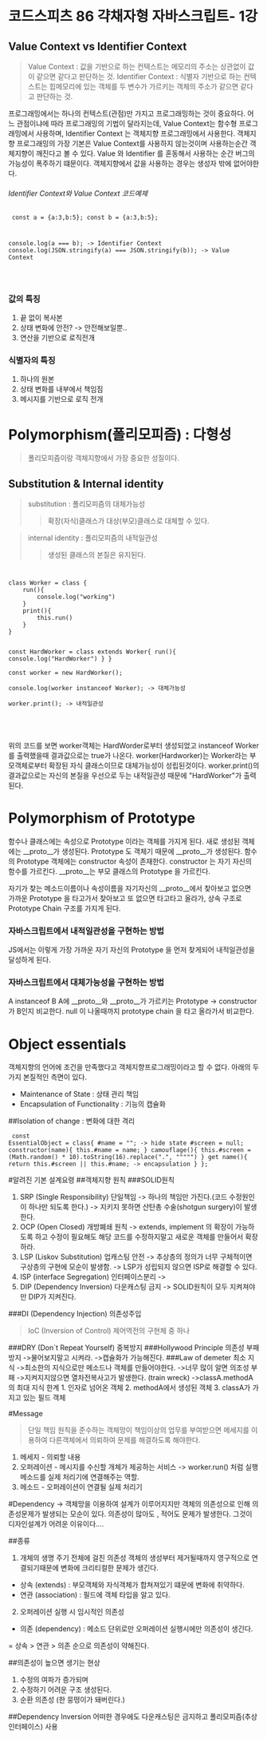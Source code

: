 # 코드스피츠 86 갹채자형 자바스크립트- 1강


## Value Context vs Identifier Context
> Value Context : 값을 기반으로 하는 컨텍스트는 메모리의 주소는 상관없이 값이 같으면 같다고 판단하는 것.
> Identifier Context : 식별자 기반으로 하는 컨텍스트는 힙메모리에 있는 객체를 두 변수가 가르키는 객체의 주소가 같으면 같다고 판단하는 것.


프로그래밍에서는 하나의 컨텍스트(관점)만 가지고 프로그래밍하는 것이 중요하다.
어느 관점이냐에 따라 프로그래밍의 기법이 달라지는데, Value Context는 함수형 프로그래밍에서 사용하며, 
Identifier Context 는 객체지향 프로그래밍에서 사용한다. 
객체지향 프로그래밍의 가장 기본은 Value Context를 사용하지 않는것이며 사용하는순간 객체지향이 깨진다고 볼 수 있다.
Value 와 Identifier 를 혼동해서 사용하는 순간 버그의 가능성이 폭주하기 떄문이다.
객체지향에서 값을 사용하는 경우는 생성자 밖에 없어야한다.

###### Identifier Context와 Value Context 코드예제
<code><pre>
const a = {a:3,b:5};
const b = {a:3,b:5};

console.log(a === b);  -> Identifier Context
console.log(JSON.stringify(a) === JSON.stringify(b));  -> Value Context
</pre>
</code>


### 값의 특징
1. 끝 없이 복사본
2. 상태 변화에 안전? -> 안전해보일뿐..
3. 연산을 기반으로 로직전개

### 식별자의 특징
1. 하나의 원본
2. 상태 변화를 내부에서 책임짐
3. 메시지를 기반으로 로직 전개


# Polymorphism(폴리모피즘) : 다형성
>폴리모피즘이랑 객체지향에서 가장 중요한 성질이다.

## Substitution & Internal identity
> substitution : 폴리모피즘의 대체가능성   
>> 확장(자식)클래스가 대상(부모)클래스로 대체할 수 있다.    

> internal identity : 폴리모피즘의 내적일관성   
>> 생성된 클래스의 본질은 유지된다.   

<code>
<pre>
class Worker = class {
    run(){
        console.log("working")
    }
    print(){
        this.run()
    }
}

const HardWorker = class extends Worker{
    run(){
        console.log("HardWorker")
    }
}   
const worker = new HardWorker();   
console.log(worker instanceof Worker);  -> 대체가능성   
worker.print();  -> 내적일관성   

</pre>
</code>

위의 코드를 보면 worker객체는 HardWorder로부터 생성되었고 instanceof Worker 를 출력했을때 결과값으로는 true가 나온다.
worker(Hardworker)는 Worker라는 부모객체로부터 확장된 자식 클래스이므로 대체가능성이 성립된것이다. 
worker.print()의 결과값으로는 자신의 본질을 우선으로 두는 내적일관성 때문에 "HardWorker"가 출력된다.


# Polymorphism of Prototype
함수나 클래스에는 속성으로 Prototype 이라는 객체를 가지게 된다.
새로 생성된 객체에는 __proto__가 생성된다.
Prototype 도 객체기 때문에 __proto__가 생성된다.
함수의 Prototype 객체에는 constructor 속성이 존재한다.
constructor 는 자기 자신의 함수를 가르킨다.
__proto__는 부모 클래스의 Prototype 을 가르킨다.

자기가 찾는 메소드이름이나 속성이름을 자기자신의 __proto__에서 찾아보고 없으면 가까운 Prototype 을 타고가서 찾아보고 또 없으면 타고타고 올라가,
상속 구조로 Prototype Chain 구조를 가지게 된다.

### 자바스크립트에서 내적일관성을 구현하는 방법
JS에서는 이렇게 가장 가까운 자기 자신의 Prototype 을 먼저 찾게되어 내적일관성을 달성하게 된다.
### 자바스크립트에서 대체가능성을 구현하는 방법
A instanceof B
A에 __proto__와 __proto__가 가르키는 Prototype -> constructor 가 B인지 비교한다. 
null 이 나올때까지 prototype chain 을 타고 올라가서 비교한다.

# Object essentials
객체지향의 언어에 조건을 만족했다고 객체지향프로그래밍이라고 할 수 없다.
아래의 두 가지 본질적인 측면이 있다.
- Maintenance of State : 상태 관리 책임   
- Encapsulation of Functionality : 기능의 캡슐화

##Isolation of change : 변화에 대한 격리
<code><pre>
const EssentialObject = class{
    #name = "";  -> hide state
    #screen = null;
    constructor(name){
        this.#name = name;
    }
    camouflage(){
        this.#screen = (Math.random() * 10).toString(16).replace(".", """"")
    }
    get name(){
        return this.#screen || this.#name;  -> encapsulation
    }
};
</pre></code>


#알려진 기본 설계요령
##객체지향 원칙
###SOLID원칙
1. SRP (Single Responsibility) 단일책임
-> 하나의 책임만 가진다.(코드 수정원인이 하나만 되도록 한다.)
-> 지키지 못하면 산탄총 수술(shotgun surgery)이 발생한다.
2. OCP (Open Closed) 개방폐쇄 원칙
-> extends, implement 의 확장이 가능하도록 하고 
수정이 필요해도 해당 코드를 수정하지말고 새로운 객체를 만들어서 확장하라.
3. LSP (Liskov Substitution) 업캐스팅 안전
-> 추상층의 정의가 너무 구체적이면 구상층의 구현에 모순이 발생함.
-> LSP가 성립되지 않으면 ISP로 해결할 수 있다. 
4. ISP (interface Segregation) 인터페이스분리
-> 
5. DIP (Dependency Inversion) 다운캐스팅 금지
-> SOLID원칙이 모두 지켜져야만 DIP가 지켜진다.

###DI (Dependency Injection) 의존성주입 
> IoC (Inversion of Control) 제어역전의 구현체 중 하나

###DRY (Don`t Repeat Yourself) 중복방지 
###Hollywood Principle 의존성 부패방지
->물어보지말고 시켜라.
->캡슐화가 가능해진다.
###Law of demeter 최소 지식
->최소한의 지식으로만 메소드나 객체를 만들어야한다.
->너무 많이 알면 의조성 부패
->지켜지지않으면 열차전복사고가 발생한다. (train wreck)
->classA.methodA의 최대 지식 한계
    1. 인자로 넘어온 객체 
    2. methodA에서 생성된 객체 
    3. classA가 가지고 있는 필드 객체
    
    
#Message
>단일 책임 원칙을 준수하는 객체망이 책임이상의 업무를 부여받으면 
메세지를 이용하여 다른객체에서 의뢰하여 문제를 해결하도록 해야한다.

1. 메세지 - 의뢰할 내용
2. 오퍼레이션 - 메시지를 수신할 개체가 제공하는 서비스 
-> worker.run() 처럼 실행메소드를 실제 처리기에 연결해주는 역할.
3. 메소드 - 오퍼레이션이 연결될 실제 처리기

#Dependency
-> 객체망을 이용하여 설계가 이루어지지만 객체의 의존성으로 인해 의존성문제가 발생되는 모순이 있다.
의존성이 많아도 , 적어도 문제가 발생한다. 그것이 디자인설계가 어려운 이유이다....
 
##종류
1. 개체의 생명 주기 전체에 걸친 의존성
객체의 생성부터 제거될때까지 영구적으로 연결되기때문에 변화에 크리티컬한 문제가 생긴다.
- 상속 (extends) : 부모객체와 자식객체가 합쳐져있기 떄문에 변화에 취약하다. 
- 연관 (association) : 필드에 객체 타입을 알고 있다.
2. 오퍼레이션 실행 시 임시적인 의존성
- 의존 (dependency) : 메소드 단위로만 오퍼레이션 실행시에만 의존성이 생긴다. 

= 상속 > 연관 > 의존 순으로 의존성이 약해진다.

##의존성이 높으면 생기는 현상 
1. 수정의 여파가 증가되며 
2. 수정하기 어려운 구조 생성된다.
3. 순환 의존성 (한 뭉떵이가 돼버린다.)


##Dependency Inversion
어떠한 경우에도 다운캐스팅은 금지하고 폴리모피즘(추상인터페이스) 사용



 










